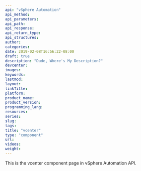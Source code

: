 ```yaml
---
api: "vSphere Automation"
api_method:
api_parameters:
api_path:
api_response:
api_return_type:
api_structures:
author:
categories:
date: 2019-02-08T16:56:22-08:00
draft: true
description: "Dude, Where's My Description?"
devcenter:
images:
keywords:
lastmod:
layout:
linkTitle:
platform:
product_name:
product_version:
programming_lang:
resources:
series:
slug:
tags:
title: "vcenter"
type: "component"
url:
videos:
weight:
---
```

This is the vcenter component page in vSphere Automation API.
